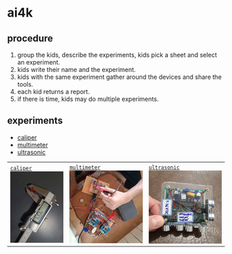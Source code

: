 # ai4k

## procedure

1. group the kids, describe the experiments, kids pick a sheet and select an experiment.
1. kids write their name and the experiment.
1. kids with the same experiment gather around the devices and share the tools.
1. each kid returns a report.
1. if there is time, kids may do multiple experiments.

## experiments

- [caliper](./caliper.md)
- [multimeter](./multimeter.md)
- [ultrasonic](./ultrasonic.md)

|   |   |   |
| --- | --- | --- |
| [`caliper`](./caliper.md) [![image](https://github.com/kamangir/assets2/raw/main/ai4k/20251009_114411.jpg)](./caliper.md)  | [`multimeter`](./multimeter.md) [![image](https://github.com/kamangir/assets2/raw/main/ai4k/20250616_112027.jpg)](./multimeter.md)  | [`ultrasonic`](./ultrasonic.md) [![image](https://github.com/kamangir/assets2/raw/main/ultrasonic-sensor-tester/00.jpg?raw=true)](./ultrasonic.md)  |
